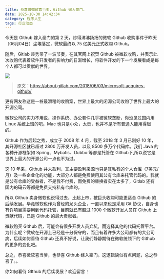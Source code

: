 ```yaml
---
title: 恭喜微微软喜当爹，Github 嫁入豪门。
date: 2025-10-30 14:42:34
category: 程序人生
tags: 行业动态
---
```


今天是 Github 嫁入豪门的第 2 天，炒得沸沸扬扬的微软 Github 收购事件于昨天（06月04日）尘埃落定，微软最终以 75 亿美元正式收购 Github。

随后，Gitlab 趁势带了一波节奏，在其官网上祝贺 Github 被微软收购，并表示此次收购代表着软件开发者的影响力的日渐增长，将软件开发的下一个发展看成是每个人都可以贡献的世界。

![](http://img.javastack.cn/18-6-4/95497790.jpg)

> 原文：https://about.gitlab.com/2018/06/03/microsoft-acquires-github/

更有网友称这是一桩最滑稽的收购案，世界上最大的闭源公司收购了世界上最大的开源公司。

微软公司的实力不用说，操作系统、办公套件几乎被微软垄断，你没见过国内用 Linux 系统上班的吧，Mac 也只是小众，太贵，也并不是所有普通人能用得起的。

Github 作为后起之秀，成立于 2008 年 4 月，截至 2018 年 3 月已刚好 10 年，其开源社区就已超过 2800 万开发人员，以及 8500 多万个代码库。我们 Java 的各种开源框架如 Spring、Mybatis、Dubbo 等都是托管在 Github下,所以说它是世界上最大的开源公司一点也不为过。

这 10 年来，Github 并未盈利，其主要盈利来源也只是其私有的个人仓库（7美元/月）及一些企业化的功能，大部分人都是免费使用其公有仓库来托管代码的。我就是公有仓库的受益者，不是我不付费，而免费的替换者实在太多了，Gitlab 还有国内的码云等都是免费支持私有仓库的。

所以 Github 卖身微软也说得过去，比起上市，被巨头收购可能更适合 Github 的后续发展。毕竟微软也作为曾经的龙头企业，一直以来也是采用 Git 协议，自身也有许项目需要用到代码托管，目前就已有超过 1000 个微软开发人员在 Github 上贡献代码，已是 Github 的最大贡献者。

微软购买 Github 后，可能会有很多开发人员弃坑，而选择其他的代码托管平台。为什么呢？微软在开源上已经是十分保守的，而且有着许多大公司都有的大公司病，后续如何善待 Github 还真不好说，让我们静静期待在微软统领下的 Github 的更多的变化吧。

总之，恭喜微软喜当爹，也恭喜 Github 嫁入豪门。这逻辑貌似有点问题，总之恭喜了。。

你如何看待 GIthub 的后续发展？欢迎留言！